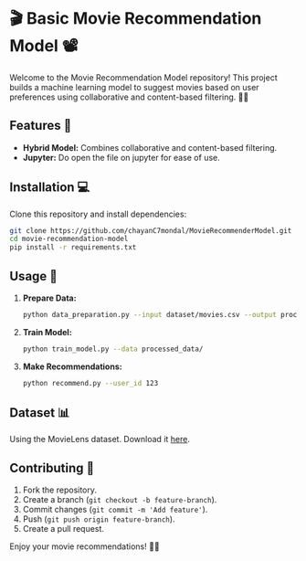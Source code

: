 # 🎬 Basic Movie Recommendation Model 📽️

Welcome to the Movie Recommendation Model repository! This project builds a machine learning model to suggest movies based on user preferences using collaborative and content-based filtering. 🍿✨

## Features 🌟
- **Hybrid Model:** Combines collaborative and content-based filtering.
- **Jupyter:** Do open the file on jupyter for ease of use.

## Installation 💻
Clone this repository and install dependencies:
```bash
git clone https://github.com/chayanC7mondal/MovieRecommenderModel.git
cd movie-recommendation-model
pip install -r requirements.txt
```

## Usage 🚀
1. **Prepare Data:**
   ```bash
   python data_preparation.py --input dataset/movies.csv --output processed_data/
   ```
2. **Train Model:**
   ```bash
   python train_model.py --data processed_data/
   ```
3. **Make Recommendations:**
   ```bash
   python recommend.py --user_id 123
   ```

## Dataset 📊
Using the MovieLens dataset. Download it [here](https://grouplens.org/datasets/movielens/latest/).

## Contributing 🤝
1. Fork the repository.
2. Create a branch (`git checkout -b feature-branch`).
3. Commit changes (`git commit -m 'Add feature'`).
4. Push (`git push origin feature-branch`).
5. Create a pull request.



Enjoy your movie recommendations! 🎉🍿

